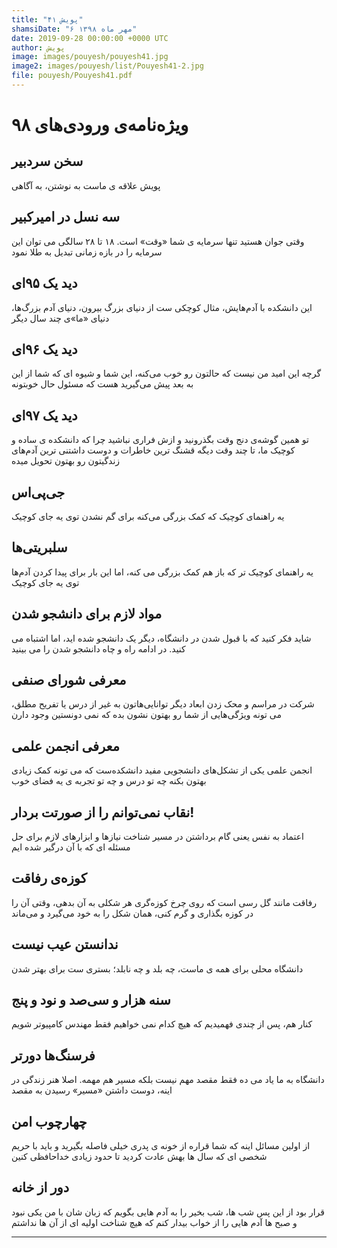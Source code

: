```yaml
---
title: "پویش ۴۱"
shamsiDate: "۶ مهر ماه ۱۳۹۸"
date: 2019-09-28 00:00:00 +0000 UTC
author: پویش
image: images/pouyesh/pouyesh41.jpg
image2: images/pouyesh/list/Pouyesh41-2.jpg
file: pouyesh/Pouyesh41.pdf
---
```


ویژه‌نامه‌ی ورودی‌های ۹۸
===============

سخن سردبیر
-------
پویش علاقه ی ماست به نوشتن، به آگاهی

سه نسل در امیرکبیر
---
وقتی جوان هستید تنها سرمایه ی شما «وقت» است. ۱۸ تا ۲۸ سالگی می توان این سرمایه را در بازه زمانی تبدیل به طلا نمود‍

دید یک ۹۵‌ای
---
این دانشکده با آدم‌هایش، مثال کوچکی ست از دنیای بزرگ بیرون، دنیای آدم بزرگ‌ها، دنیای «ما»ی چند سال دیگر

دید یک ۹۶‌ای
---
گرچه این امید من نیست که حالتون رو خوب می‌کنه، این شما و شیوه ای که شما از این به بعد پیش می‌گیرید هست که مسئول حال خوبتونه

دید یک ۹۷‌ای
---
تو همین گوشه‌ی دنج وقت بگذرونید و ازش فراری نباشید چرا که دانشکده ی ساده و کوچیک ما، تا چند وقت دیگه قشنگ ترین خاطرات و دوست داشتنی ترین آدم‌های زندگیتون رو بهتون تحویل میده

جی‌پی‌اس
---
یه راهنمای کوچیک که کمک بزرگی می‌کنه برای گم نشدن توی یه جای کوچیک

سلبریتی‌ها
---
یه راهنمای کوچیک تر که باز هم کمک بزرگی می کنه، اما این بار برای پیدا کردن آدم‌ها توی یه جای کوچیک

مواد لازم برای دانشجو شدن 
---
شاید فکر کنید که با قبول شدن در دانشگاه، دیگر یک دانشجو شده اید، اما اشتباه می کنید. در ادامه راه و چاه دانشجو شدن را می بینید

معرفی شورای صنفی
---
شرکت در مراسم‌ و محک زدن ابعاد دیگر توانایی‌هاتون به غیر از درس یا تفریح مطلق، می تونه ویژگی‌هایی از شما رو بهتون نشون بده که نمی دونستین وجود دارن 

معرفی انجمن علمی
---
انجمن علمی یکی از تشکل‌های دانشجویی مفید دانشکده‌ست که می تونه کمک زیادی بهتون بکنه چه تو درس و چه تو تجربه ی یه فضای خوب
 
نقاب نمی‌توانم را از صورتت بردار!
---
اعتماد به نفس یعنی گام برداشتن در مسیر شناخت نیازها و ابزارهای لازم برای حل مسئله ای که با آن درگیر شده ایم 

کوزه‌ی رفاقت
---
رفاقت مانند گل رسی است  که روی چرخ کوزه‌گری هر شکلی به آن  بدهی، وقتی آن را در کوزه بگذاری و گرم کنی، همان شکل را به خود می‌گیرد و می‌ماند

ندانستن عیب نیست
---
دانشگاه محلی برای همه ی ماست، چه بلد و چه نابلد؛ بستری ست برای بهتر شدن

سنه هزار و سی‌صد و نود و پنج
---
کنار هم، پس از چندی فهمیدیم که هیچ کدام نمی خواهیم فقط مهندس کامپیوتر شویم

فرسنگ‌ها دورتر
---
دانشگاه به ما یاد می ده فقط مقصد مهم نیست بلکه مسیر هم مهمه. اصلا هنر زندگی در اینه، دوست داشتن «مسیر» رسیدن به مقصد 

چهارچوب امن
---
از اولین مسائل اینه که شما قراره از خونه ی پدری خیلی فاصله بگیرید و باید با حریم شخصی  ای که سال ها بهش عادت کردید تا حدود زیادی خداحافظی کنین 

دور از خانه
---
قرار بود از این پس شب ها، شب بخیر را به آدم هایی بگویم که زبان شان با من یکی نبود و صبح ها آدم هایی را از خواب بیدار کنم که هیچ شناخت اولیه ای از آن ها نداشتم


----

